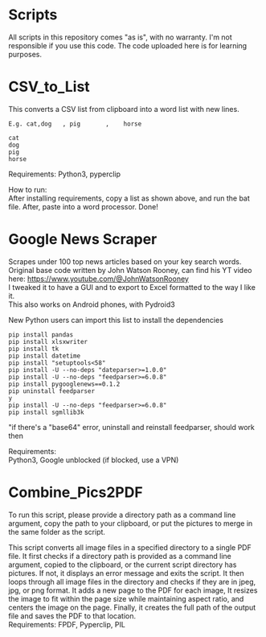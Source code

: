 # Scripts

All scripts in this repository comes "as is", with no warranty. I'm not responsible if you use this code. The code uploaded here is for learning purposes.

# CSV_to_List


This converts a CSV list from clipboard into a word list with new lines. 

```text
E.g. cat,dog   , pig       ,    horse

cat
dog
pig
horse
```

Requirements:
Python3, pyperclip

How to run:<br />
After installing requirements, copy a list as shown above, and run the bat file. After, paste into a word processor. Done!

# Google News Scraper<br /> 
Scrapes under 100 top news articles based on your key search words.<br />
Original base code written by John Watson Rooney, can find his YT video here: https://www.youtube.com/@JohnWatsonRooney  <br />
I tweaked it to have a GUI and to export to Excel formatted to the way I like it.<br />
This also works on Android phones, with Pydroid3



New Python users can import this list to install the dependencies
```
pip install pandas
pip install xlsxwriter
pip install tk
pip install datetime
pip install "setuptools<58"
pip install -U --no-deps "dateparser>=1.0.0"
pip install -U --no-deps "feedparser>=6.0.8"
pip install pygooglenews==0.1.2
pip uninstall feedparser
y
pip install -U --no-deps "feedparser>=6.0.8"
pip install sgmllib3k
```

"if there's a "base64" error, uninstall and reinstall feedparser, should work then

Requirements:<br />
Python3, Google unblocked (if blocked, use a VPN)

# Combine_Pics2PDF<br /> 

To run this script, please provide a directory path as a command line argument, copy the path to your clipboard, or put the pictures to merge in the same folder as the script.<br /> 
        

This script converts all image files in a specified directory to a single PDF file. It first checks if a directory path is provided as a command line argument, copied to the clipboard, or the current script directory has pictures. If not, it displays an error message and exits the script. It then loops through all image files in the directory and checks if they are in jpeg, jpg, or png format. It  adds a new page to the PDF for each image, It resizes the image to fit within the page size while maintaining aspect ratio, and centers the image on the page. Finally, it creates the full path of the output file and saves the PDF to that location.
<br /> 
Requirements: FPDF, Pyperclip, PIL


